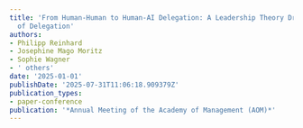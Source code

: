 ```yaml
---
title: 'From Human-Human to Human-AI Delegation: A Leadership Theory Driven Investigation
  of Delegation'
authors:
- Philipp Reinhard
- Josephine Mago Moritz
- Sophie Wagner
- ' others'
date: '2025-01-01'
publishDate: '2025-07-31T11:06:18.909379Z'
publication_types:
- paper-conference
publication: '*Annual Meeting of the Academy of Management (AOM)*'
---
```


